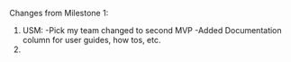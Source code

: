 Changes from Milestone 1:
 1) USM: -Pick my team changed to second MVP
         -Added Documentation column for user guides, how tos, etc. 
 2)         
         
